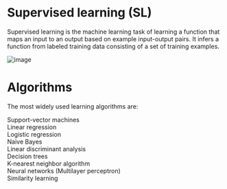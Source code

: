 # Supervised learning (SL)
Supervised learning is the machine learning task of learning a function that maps an input to an output based on example input-output pairs. 
It infers a function from labeled training data consisting of a set of training examples.

![image](https://user-images.githubusercontent.com/54228707/132134223-3db255f3-f4c6-43b8-9e41-b076d8755c56.png)

# Algorithms
The most widely used learning algorithms are:

Support-vector machines   
Linear regression   
Logistic regression  
Naive Bayes  
Linear discriminant analysis  
Decision trees  
K-nearest neighbor algorithm  
Neural networks (Multilayer perceptron)  
Similarity learning  
